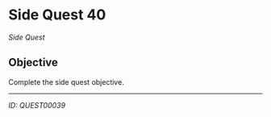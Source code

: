 # Side Quest 40

*Side Quest*

## Objective
Complete the side quest objective.

---
*ID: QUEST00039*